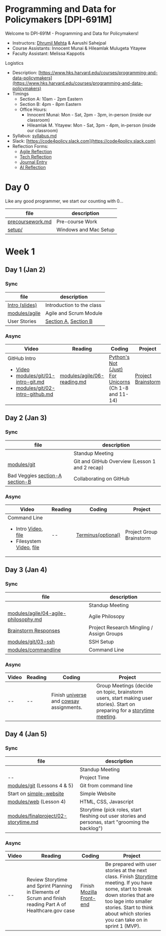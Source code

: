# Programming and Data for Policymakers [DPI-691M]

Welcome to DPI-691M - Programming and Data for Policymakers!

* Instructors: [Dhrumil Mehta](https://www.hks.harvard.edu/faculty/dhrumil-mehta) & Aarushi Sahejpal
* Course Assistants: Innocent Munai & Hileamlak Mulugeta Yitayew
* Faculty Assistant: Melissa Kappotis

Logistics

* Description: [https://www.hks.harvard.edu/courses/programming-and-data-policymakers](https://www.hks.harvard.edu/courses/programming-and-data-policymakers)
* Timings
	* Section A: 10am - 2pm Eastern
	* Section B: 4pm - 8pm Eastern 
	* Office Hours:
        * Innocent Munai: Mon - Sat, 2pm - 3pm, in-person (inside our classroom)
   		* Hileamlak M. Yitayew: Mon - Sat, 3pm - 4pm, in-person (inside our classroom)
* Syllabus: [syllabus.md](syllabus.md)
* Slack: [https://code4policy.slack.com](https://code4policy.slack.com)
* Reflection Forms: 
	* [Agile Reflection](https://docs.google.com/forms/d/e/1FAIpQLSf6oqqpkK1BxR16jIjOcKGArjr16sJmkX485I-bMRA4R6KtWA/viewform?usp=pp_url&entry.1652117491=January+2024)
	* [Tech Reflection](https://docs.google.com/forms/d/e/1FAIpQLSfY50XhO_jw-qklDqn0SLKbWgmDCFsMvanPWEhrOQDapthQtg/viewform?usp=pp_url&entry.931428969=January+2024)
	* [Journal Entry](https://docs.google.com/forms/d/e/1FAIpQLSdK2saZJZCNUWZRgbIFp1jVrnddQgGY7Ls30GW-EN5iAtGUXw/viewform?usp=pp_url&entry.1492947786=January+2024)
	* [AI Reflection](https://docs.google.com/forms/d/e/1FAIpQLSeEeqCNikgkwdIu7QaNTHd_7gtS8WshwkCvcex2xclAf05AZw/viewform?usp=pp_url&entry.1492947786=January+2024)

# Day 0
Like any good programmer, we start our counting with 0...

file | description
-----|------------
[precoursework.md](precoursework.md) | Pre-course Work
[setup/](https://github.com/code4policy/modules/tree/master/setup) | Windows and Mac Setup

# Week 1

## Day 1 (Jan 2)

### Sync

file | description
-----|------------
[Intro (slides)](https://slides.com/dhrumilmehta/hks-intro) | Introduction to the class
[modules/agile](https://github.com/code4policy/modules/tree/master/agile) | Agile and Scrum Module
User Stories | [Section A](https://docs.google.com/presentation/d/1IDh_h4VVm0WFejTT8_3-2Y0UBcc6z1t0EpvTYBkNF98/edit#slide=id.gaa3fa6eaaf_115_45), [Section B](https://docs.google.com/presentation/d/1TaRdm6qsqfFk2x4CL_1KvlKjaeoiELLgardr9nHfomo/edit#slide=id.g1ee45b6671a_2_111)

### Async

Video  | Reading| Coding | Project
-------|-------|-------|-------|
GitHub Intro <ul><li>[Video](https://harvard.hosted.panopto.com/Panopto/Pages/Viewer.aspx?id=811469c4-0c47-4a1d-a0c6-ac9e01501327)</li><li>[modules/git/01-intro-git.md](https://github.com/code4policy/modules/tree/master/git/01-intro-git.md)</li><li>[modules/git/02-intro-github.md](https://github.com/code4policy/modules/tree/master/git/02-intro-github.md)</li></ul> | [modules/agile/06-reading.md](https://github.com/code4policy/modules/tree/master/agile/06-reading.md) | [Python's Not (Just) For Unicorns](https://littlecolumns.com/learn/python/) (Ch 1-8 and 11-14) | [Project Brainstorm](https://github.com/code4policy/modules/blob/master/finalproject/brainstorm.md)

## Day 2 (Jan 3)

### Sync

file | description
-----|------------
[ ]() | Standup Meeting
[modules/git](https://github.com/code4policy/modules/tree/master/git) | Git and GitHub Overview (Lesson 1 and 2 recap)
Bad Veggies [section-A](https://github.com/code4policy/bad-veggies-website-section-a) [section-B](https://github.com/code4policy/bad-veggies-website-section-b) | Collaborating on GitHub


### Async

Video  | Reading| Coding | Project
-------|-------|-------|-------|
Command Line <ul><li>Intro [Video](https://harvard.hosted.panopto.com/Panopto/Pages/Viewer.aspx?id=3557fdf2-1259-47af-acff-ada40120f966), [file](https://github.com/code4policy/modules/blob/master/commandline/01-intro.md)</li><li>Filesystem [Video](https://harvard.hosted.panopto.com/Panopto/Pages/Viewer.aspx?id=0f90a0d4-c6a8-4ebc-911b-ada40121784c), [file](https://github.com/code4policy/modules/blob/master/commandline/02-filesystem.md)</li></ul> | -- | [Terminus(optional)](https://web.mit.edu/mprat/Public/web/Terminus/Web/main.html) | Project Group Brainstorm

## Day 3 (Jan 4)

### Sync

file | description
-----|------------
[ ]() | Standup Meeting
[modules/agile/04-agile-philosophy.md](https://github.com/code4policy/modules/blob/master/agile/04-agile-philosophy.md) | Agile Philosopy
[Brainstorm Responses](https://docs.google.com/spreadsheets/d/1g3vycc46gRx3kKI7hLJZAQ9jPr6WMHYoumzvT6X44VI/edit?usp=sharing) | Project Research Mingling / Assign Groups
[modules/git/03-ssh](https://github.com/code4policy/modules/blob/master/git/03-ssh.md#setup) | SSH Setup
[modules/commandline](https://github.com/code4policy/modules/tree/master/commandline) | Command Line

### Async

Video  | Reading| Coding | Project
-------|-------|-------|-------|
--| -- | Finish [universe](https://classroom.github.com/a/d4WK4RbX) and [cowsay](https://classroom.github.com/a/4yAnW2NV) assignments. | Group Meetings (decide on topic, brainstorm users, start making user stories). Start on preparing for a [storytime meeting](https://github.com/code4policy/modules/blob/master/finalproject/02-storytime.md).

## Day 4 (Jan 5)

### Sync

file | description
-----|------------
[ ]() | Standup Meeting
-- | Project Time
[modules/git](https://github.com/code4policy/modules/tree/master/git) (Lessons 4 & 5) | Git from command line
Start on [simple-website](https://classroom.github.com/a/FmU8UsNT) | Simple Website
[modules/web](https://github.com/code4policy/modules/tree/master/web) (Lesson 4)| HTML, CSS, Javascript
[modules/finalproject/02-storytime.md](https://github.com/code4policy/modules/blob/master/finalproject/02-storytime.md)| Storytime (pick roles, start fleshing out user stories and personas, start "grooming the backlog")

### Async

Video  | Reading| Coding | Project
-------|-------|-------|-------|
--|Review Storytime and Sprint Planning in Elements of Scrum and finish reading Part A of Healthcare.gov case |Finish [Mozilla Front-end](https://classroom.github.com/a/dOxHi2_k) | Be prepared with user stories at the next class. Finish [Storytime](https://github.com/code4policy/modules/blob/master/finalproject/02-storytime.md) meeting. If you have some, start to break down stories that are too lage into smaller stories. Start to think about which stories you can take on in sprint 1 (MVP).
